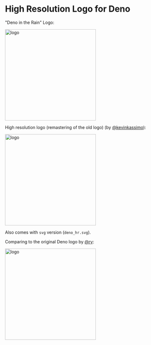 # High Resolution Logo for Deno

"Deno in the Rain" Logo:

<img src="https://denolib.github.io/high-res-deno-logo/deno_hr_circle.png" alt="logo" width="300"/>

High resolution logo (remastering of the old logo) (by [@kevinkassimo](https://github.com/kevinkassimo)):

<img src="https://denolib.github.io/high-res-deno-logo/deno_hr.png" alt="logo" width="300"/>

Also comes with `svg` version (`deno_hr.svg`).

Comparing to the original Deno logo by [@ry](https://github.com/ry):

<img src="https://deno.land/images/deno_logo.png" alt="logo" width="300"/>
